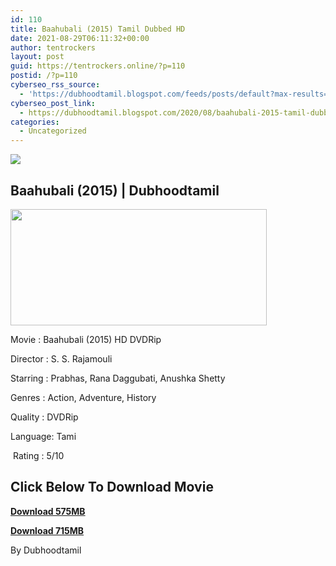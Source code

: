 ```yaml
---
id: 110
title: Baahubali (2015) Tamil Dubbed HD
date: 2021-08-29T06:11:32+00:00
author: tentrockers
layout: post
guid: https://tentrockers.online/?p=110
postid: /?p=110
cyberseo_rss_source:
  - 'https://dubhoodtamil.blogspot.com/feeds/posts/default?max-results=150&start-index=151'
cyberseo_post_link:
  - https://dubhoodtamil.blogspot.com/2020/08/baahubali-2015-tamil-dubbed-hd.html
categories:
  - Uncategorized
---
```

<div class="media_block">
  <img src="https://1.bp.blogspot.com/-exsFfEwi4so/X0M235JzJJI/AAAAAAAACEY/iiyu17xn8MIKYvbQ0qczrs4oI5kZuM4OQCNcBGAsYHQ/s72-w410-h186-c/bahubali-movie-posters-1.jpg" class="media_thumbnail" />
</div>

## **Baahubali (2015) | Dubhoodtamil**

<div class="separator">
  <a href="https://1.bp.blogspot.com/-exsFfEwi4so/X0M235JzJJI/AAAAAAAACEY/iiyu17xn8MIKYvbQ0qczrs4oI5kZuM4OQCNcBGAsYHQ/s2100/bahubali-movie-posters-1.jpg" imageanchor="1"><img loading="lazy" border="0" data-original-height="954" data-original-width="2100" height="186" src="https://1.bp.blogspot.com/-exsFfEwi4so/X0M235JzJJI/AAAAAAAACEY/iiyu17xn8MIKYvbQ0qczrs4oI5kZuM4OQCNcBGAsYHQ/w410-h186/bahubali-movie-posters-1.jpg" width="410" /></a>
</div>

Movie	<span></span>:	<span></span>Baahubali (2015) HD DVDRip

Director	<span></span>:	<span></span>S. S. Rajamouli

Starring	<span></span>:	<span></span>Prabhas, Rana Daggubati, Anushka Shetty

Genres	<span></span>:	<span></span>Action, Adventure, History

Quality	<span></span>:	<span></span>DVDRip

Language:	<span></span>Tami

&nbsp;Rating	<span></span>: 5/10

## **<span>Click Below To Download Movie</span>**

**<span><a href="https://oncehelp.com/Baahubali-1-1" target="_blank" rel="noopener">Download 575MB</a></span>**

**<span><a href="https://oncehelp.com/Baahubali-1-2" target="_blank" rel="noopener">Download 715MB</a></span>**

By Dubhoodtamil